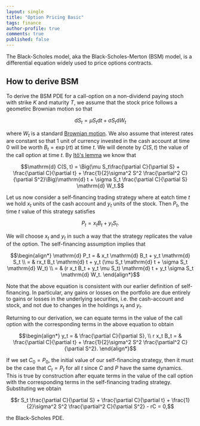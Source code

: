 ```yaml
---
layout: single
title: "Option Pricing Basic"
tags: finance
author-profile: true
comments: true
published: false
---
```


The Black-Scholes model, aka the Black-Scholes-Merton (BSM) model, is a differential equation widely used to price options contracts.

## How to derive BSM

To derive the BSM PDE for a call-option on a non-dividend paying stoch with strike $K$ and maturity $T$, we assume that the stock price follows a geometirc Brownian motion so that

$$\mathrm{d} S_t = \mu S_t \mathrm{d} t + \sigma S_t \mathrm{d} W_t$$

where $W_t$ is a standard [Brownian motion](https://en.wikipedia.org/wiki/Brownian_motion). We also assume that interest rates are constant so that 1 unit of currency invested in the cash account at time 0 will be worth $B_t = \exp(rt)$ at time $t$. We will denote by $C(S, t)$ the value of the call option at time $t$. By [Itô's lemma](https://en.wikipedia.org/wiki/It%C3%B4%27s_lemma) we know that

$$\mathrm{d} C(S, t) = \Big(\mu S_t\frac{\partial C}{\partial S} + \frac{\partial C}{\partial t} + \frac{1}{2}\sigma^2 S^2 \frac{\partial^2 C}{\partial S^2}\Big)\mathrm{d} t + \sigma S_t \frac{\partial C}{\partial S} \mathrm{d} W_t.$$

Let us now consider a self-financing trading strategy where at eatch time $t$ we hold $x_t$ units of the cash account and $y_t$ units of the stock. Then $P_t$, the time $t$ value of this strategy satisfies

$$P_t = x_t B_t + y_t S_t.$$

We will choose $x_t$ and $y_t$ in such a way that the strategy replicates the value of the option. The self-financing assumption implies that

$$\begin{align*}
\mathrm{d} P_t = & x_t \mathrm{d} B_t + y_t \mathrm{d} S_t \\
= & rx_t B_t \mathrm{d} t + y_t (\mu S_t \mathrm{d} t + \sigma S_t \mathrm{d} W_t) \\ 
= & (r x_t B_t + y_t \mu S_t) \mathrm{d} t + y_t \sigma S_t \mathrm{d} W_t. 
\end{align*}$$

Note that the above equation is consistent with our earlier definition of self-financing. In particular, any gains or losses on the portfolio are due entirely to gains or losses in the underlying securities, i.e. the cash-account and stock, and not due to changes in the holdings $x_t$ and $y_t$.

Returning to our derivation, we can equate terms in the value of the call option with the corresponding terms in the above equation to obtain

$$\begin{align*}
y_t = & \frac{\partial C}{\partial S}, \\ 
r x_t B_t = & \frac{\partial C}{\partial t} + \frac{1}{2}\sigma^2 S^2 \frac{\partial^2 C}{\partial S^2}.
\end{align*}$$

If we set $C_0 = P_0$, the initial value of our self-financing strategy, then it must be the case that $C_t = P_t$ for all $t$ since $C$ and $P$ have the same dynamics. This is true by construction after equate terms in the value of the call option with the corresponding terms in the self-financing trading strategy. Substituting we obtain

$$r S_t \frac{\partial C}{\partial S} + \frac{\partial C}{\partial t} + \frac{1}{2}\sigma^2 S^2 \frac{\partial^2 C}{\partial S^2} - rC = 0,$$

the Black-Scholes PDE.